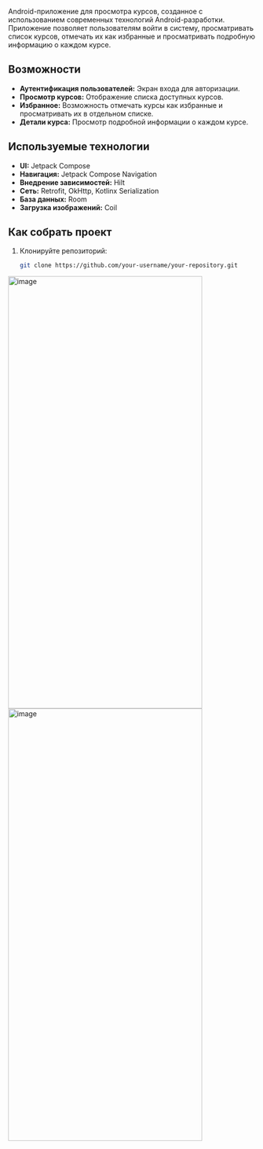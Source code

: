 Android-приложение для просмотра курсов, созданное с использованием современных технологий
Android-разработки. Приложение позволяет пользователям войти в систему, просматривать список курсов,
отмечать их как избранные и просматривать подробную информацию о каждом курсе.

## Возможности

- **Аутентификация пользователей:** Экран входа для авторизации.
- **Просмотр курсов:** Отображение списка доступных курсов.
- **Избранное:** Возможность отмечать курсы как избранные и просматривать их в отдельном списке.
- **Детали курса:** Просмотр подробной информации о каждом курсе.

## Используемые технологии

- **UI:** Jetpack Compose
- **Навигация:** Jetpack Compose Navigation
- **Внедрение зависимостей:** Hilt
- **Сеть:** Retrofit, OkHttp, Kotlinx Serialization
- **База данных:** Room
- **Загрузка изображений:** Coil

## Как собрать проект

1. Клонируйте репозиторий:
   ```bash
   git clone https://github.com/your-username/your-repository.git

<img width="395" height="879" alt="image" src="https://github.com/user-attachments/assets/b6af5956-e538-4f56-9d78-ee8673b408de" />
<img width="395" height="879" alt="image" src="https://github.com/user-attachments/assets/02785889-8046-4070-87e1-ab12b9d65685" />

